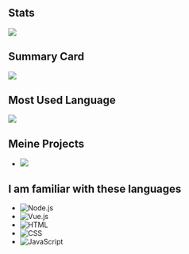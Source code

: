 ## Stats
![](https://github-readme-stats.vercel.app/api?username=Finn-paulsen&show_icons=true&theme=radical)

## Summary Card
![](https://github-profile-summary-cards.vercel.app/api/cards/profile-details?username=Finn-paulsen&theme=radical)

## Most Used Language
![](https://github-readme-stats.vercel.app/api/top-langs/?username=Finn-paulsen&theme=radical)

## Meine Projects
- [![](https://img.shields.io/badge/GitHub-ToDo-Application?style=for-the-badge&logo=github)](https://github.com/Finn-paulsen/To-Do_App) 


## I am familiar with these languages
- ![Node.js](https://img.shields.io/badge/Node.js-14.17.6-green?style=for-the-badge&logo=node.js)
- ![Vue.js](https://img.shields.io/badge/Vue.js-2.6.14-brightgreen?style=for-the-badge&logo=vue.js)
- ![HTML](https://img.shields.io/badge/HTML-5-orange?style=for-the-badge)
- ![CSS](https://img.shields.io/badge/CSS-3-blue?style=for-the-badge)
- ![JavaScript](https://img.shields.io/badge/JavaScript-ES6-yellow?style=for-the-badge&logo=javascript)
